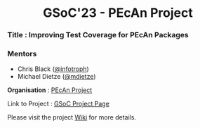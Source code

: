 # <div align="center">GSoC'23 - PEcAn Project </div>

### Title : Improving Test Coverage for PEcAn Packages

### Mentors
- Chris Black ([@infotroph](https://github.com/infotroph))
- Michael Dietze ([@mdietze](https://github.com/mdietze))

**Organisation** : [PEcAn Project](https://pecanproject.github.io)

Link to Project : [GSoC Project Page](https://summerofcode.withgoogle.com/programs/2023/projects/ozz95eVk)

Please visit the project [Wiki](https://github.com/meetagrawal09/GSoC-23-PEcAn_Project/wiki) for more details.

